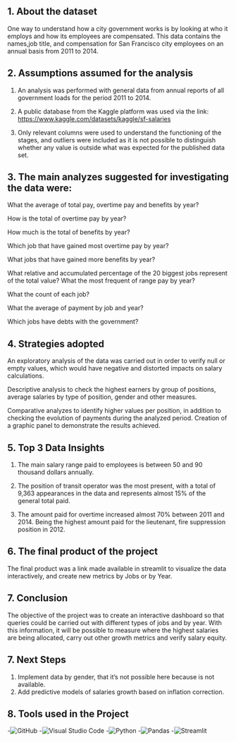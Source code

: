 ## 1. About the dataset

One way to understand how a city government works is by looking at who it employs and how its employees are compensated. This data contains the names,job title, and compensation for San Francisco city employees on an annual basis from 2011 to 2014.

## 2. Assumptions assumed for the analysis

1. An analysis was performed with general data from annual reports of all government loads for the period 2011 to 2014.

2. A public database from the Kaggle platform was used via the link: https://www.kaggle.com/datasets/kaggle/sf-salaries

3. Only relevant columns were used to understand the functioning of the stages, and outliers were included as it is not possible to distinguish whether any value is outside what was expected for the published data set.

## 3. The main analyzes suggested for investigating the data were:

 What the average of total pay, overtime pay and benefits by year?

 How is the total of overtime pay by year?

 How much is the total of benefits by year?

 Which job that have gained most overtime pay by year?

 What jobs that have gained more benefits by year?

 What relative and accumulated percentage of the 20 biggest jobs represent of the total value?
 What the most frequent of range pay by year?

 What the count of each job?

 What the average of payment by job and year?

 Which jobs have debts with the government?

## 4. Strategies adopted

An exploratory analysis of the data was carried out in order to verify null or empty values, which would have negative and distorted impacts on salary calculations.

Descriptive analysis to check the highest earners by group of positions, average salaries by type of position, gender and other measures.

Comparative analyzes to identify higher values per position, in addition to checking the evolution of payments during the analyzed period.
Creation of a graphic panel to demonstrate the results achieved.

## 5. Top 3 Data Insights

1.	The main salary range paid to employees is between 50 and 90 thousand dollars annually.

2.	The position of transit operator was the most present, with a total of 9,363 appearances in the data and represents almost 15% of the general total paid.

3. The amount paid for overtime increased almost 70% between 2011 and 2014. Being the highest amount paid for the lieutenant, fire suppression position in 2012.


## 6. The final product of the project

The final product was a link made available in streamlit to visualize the data interactively, and create new metrics by Jobs or by Year.

## 7. Conclusion

The objective of the project was to create an interactive dashboard so that queries could be carried out with different types of jobs and by year. With this information, it will be possible to measure where the highest salaries are being allocated, carry out other growth metrics and verify salary equity.

## 7. Next Steps

1. Implement data by gender, that it’s not possible here because is not available.
2. Add predictive models of salaries growth based on inflation correction.

## 8. Tools used in the Project

-![GitHub](https://img.shields.io/badge/GitHub-181717?style=for-the-badge&logo=github&logoColor=white)
-![Visual Studio Code](https://img.shields.io/badge/Visual%20Studio%20Code-007ACC?style=for-the-badge&logo=visual-studio-code&logoColor=white)
-![Python](https://img.shields.io/badge/Python-3776AB?style=for-the-badge&logo=python&logoColor=white)
-![Pandas](https://img.shields.io/badge/Pandas-150458?style=for-the-badge&logo=pandas&logoColor=white)
-![Streamlit](https://img.shields.io/badge/Streamlit-FF4B4B?style=for-the-badge&logo=streamlit&logoColor=white)


